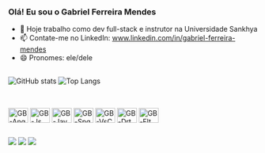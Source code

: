 ### Olá! Eu sou o Gabriel Ferreira Mendes

- 🔭 Hoje trabalho como dev full-stack e instrutor na Universidade Sankhya
- 📫 Contate-me no LinkedIn: www.linkedin.com/in/gabriel-ferreira-mendes
- 😄 Pronomes: ele/dele

##

![GitHub stats](https://github-readme-stats.vercel.app/api?username=GabrielFerreiraMendes&show_icons=true&theme=transparent)
![Top Langs](https://github-readme-stats.vercel.app/api/top-langs/?username=GabrielFerreiraMendes&hide_progress=true)

##

<div style="display: inline_block"><br>
  <img align="center" alt="GB-Ang" height="30" width="40" src="https://cdn.jsdelivr.net/gh/devicons/devicon/icons/angularjs/angularjs-plain.svg" />
  <img align="center" alt="GB-Js" height="30" width="40"  src="https://cdn.jsdelivr.net/gh/devicons/devicon/icons/javascript/javascript-plain.svg">
  <img align="center" alt="GB-Jav" height="30" width="40" src="https://cdn.jsdelivr.net/gh/devicons/devicon/icons/java/java-original-wordmark.svg" />
  <img align="center" alt="GB-Spg" height="30" width="40" src="https://cdn.jsdelivr.net/gh/devicons/devicon/icons/spring/spring-original-wordmark.svg" />  
  <img align="center" alt="GB-VsC" height="30" width="40" src="https://cdn.jsdelivr.net/gh/devicons/devicon/icons/vscode/vscode-original-wordmark.svg" />          
  <img align="center" alt="GB-Drt" height="30" width="40" src="https://cdn.jsdelivr.net/gh/devicons/devicon/icons/dart/dart-original-wordmark.svg" />
  <img align="center" alt="GB-Flt" height="30" width="40" src="https://cdn.jsdelivr.net/gh/devicons/devicon/icons/flutter/flutter-original.svg" />          
</div>

##
 
<div> 
  <a href="https://instagram.com/ferr_gabz" target="_blank"><img src="https://img.shields.io/badge/-Instagram-%23E4405F?style=for-the-badge&logo=instagram&logoColor=white" target="_blank"></a>
  <a href="https://discord.gg/s37BpfcZ" target="_blank"><img src="https://img.shields.io/badge/Discord-7289DA?style=for-the-badge&logo=discord&logoColor=white" target="_blank"></a> 
  <a href="www.linkedin.com/in/gabriel-ferreira-mendes" target="_blank"><img src="https://img.shields.io/badge/-LinkedIn-%230077B5?style=for-the-badge&logo=linkedin&logoColor=white" target="_blank"></a>   
</div>
